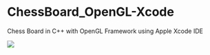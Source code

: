 # ChessBoard_OpenGL-Xcode
Chess Board in C++ with OpenGL Framework using Apple Xcode IDE

![](image.png)
